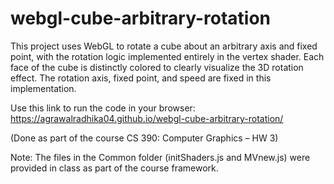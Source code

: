 # webgl-cube-arbitrary-rotation
This project uses WebGL to rotate a cube about an arbitrary axis and fixed point, with the rotation logic implemented entirely in the vertex shader. Each face of the cube is distinctly colored to clearly visualize the 3D rotation effect. The rotation axis, fixed point, and speed are fixed in this implementation.

Use this link to run the code in your browser:
https://agrawalradhika04.github.io/webgl-cube-arbitrary-rotation/

(Done as part of the course CS 390: Computer Graphics – HW 3)

Note: The files in the Common folder (initShaders.js and MVnew.js) were provided in class as part of the course framework.

